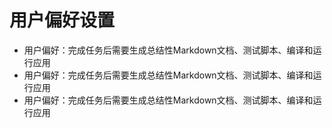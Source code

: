 # 用户偏好设置

- 用户偏好：完成任务后需要生成总结性Markdown文档、测试脚本、编译和运行应用
- 用户偏好：完成任务后需要生成总结性Markdown文档、测试脚本、编译和运行应用
- 用户偏好：完成任务后需要生成总结性Markdown文档、测试脚本、编译和运行应用
